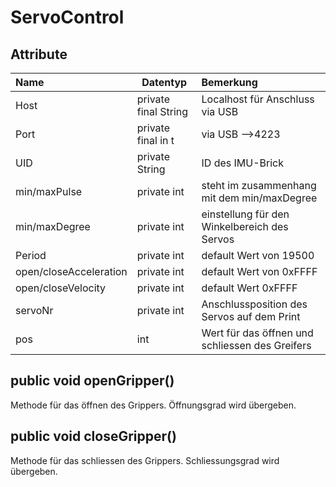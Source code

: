 ServoControl
===================

Attribute
----------

| Name| Datentyp| Bemerkung| 
| :------- | --- | :---- |
| Host| private final String | Localhost für Anschluss via USB |
| Port| private final in t| via USB -->4223 |
| UID| private String | ID des IMU-Brick |
| min/maxPulse | private int | steht im zusammenhang mit dem min/maxDegree |
| min/maxDegree | private int | einstellung für den Winkelbereich des Servos |
| Period | private int | default Wert von 19500 |
| open/closeAcceleration | private int | default Wert von 0xFFFF |
| open/closeVelocity | private int | default Wert 0xFFFF |
| servoNr | private int | Anschlussposition des Servos auf dem Print |
| pos| int | Wert für das öffnen und schliessen des Greifers |


public void openGripper()
-----------
Methode für das öffnen des Grippers. Öffnungsgrad wird übergeben.


public void closeGripper()
-----------
Methode für das schliessen des Grippers. Schliessungsgrad wird übergeben.

